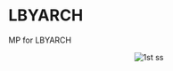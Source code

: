 # LBYARCH
MP for LBYARCH

<div align="center">
  <img src="Screenshot 2025-07-31 231821.png" alt="1st ss">
</div>
